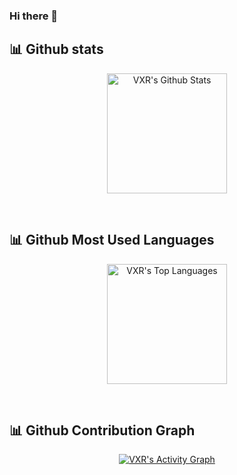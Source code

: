 ### Hi there 👋

<!--
**luis96raul1/luis96raul1** is a ✨ _special_ ✨ repository because its `README.md` (this file) appears on your GitHub profile.

Here are some ideas to get you started:

- 🔭 I’m currently working on ...
- 🌱 I’m currently learning ...
- 👯 I’m looking to collaborate on ...
- 🤔 I’m looking for help with ...
- 💬 Ask me about ...
- 📫 How to reach me: ...
- 😄 Pronouns: ...
- ⚡ Fun fact: ...
-->

## 📊 Github stats

<p align="center">
<a href="https://github.com/luis96raul1/github-readme-stats"><img alt="VXR's Github Stats" src="https://denvercoder1-github-readme-stats.vercel.app/api/?username=luis96raul1&show_icons=true&count_private=true&theme=react&hide_border=true&bg_color=1F222E&title_color=F85D7F&icon_color=F8D866" height="192px"/></a>
</p>

<br>

## 📊 Github Most Used Languages

<p align="center">
<a href="https://github.com/luis96raul1/github-readme-stats"><img alt="VXR's Top Languages" src="https://github-readme-stats.vercel.app/api/top-langs/?username=luis96raul1&langs_count=8&layout=compact&theme=react&hide_border=true&bg_color=1F222E&title_color=F85D7F&icon_color=F8D866&hide=Jupyter%20Notebook" height="192px"/></a>
</p>

<br>

## 📊 Github Contribution Graph

<p align="center">
<a href="https://github.com/luis96raul1/github-readme-activity-graph"><img alt="VXR's Activity Graph" src="https://denvercoder1-activity-graph.herokuapp.com/graph/?username=luis96raul1&bg_color=1F222E&color=F8D866&line=F85D7F&point=FFFFFF&hide_border=true" /></a>

</p>
